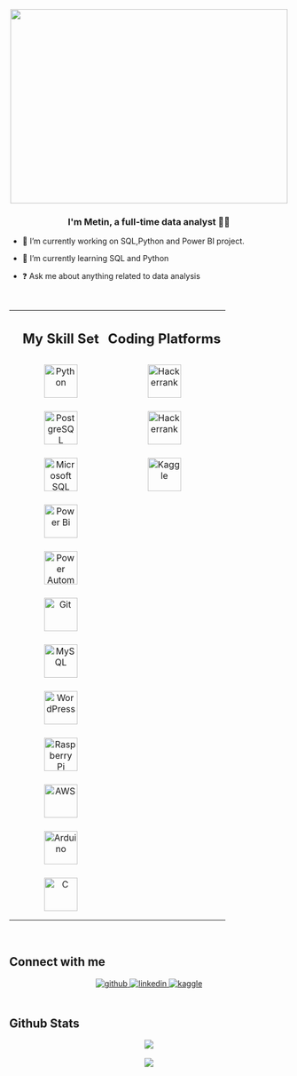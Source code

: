 <div align="center">
<img src="https://media0.giphy.com/media/LgBmxYkVzvy9O/giphy.gif?cid=ecf05e4717zgkjqrgdocikmh5zm0cxs2spqq3yh0frdggz6v&ep=v1_gifs_search&rid=giphy.gif&ct=g" align="center" height="350" width="500" />
</div>  
  

### <div align="center">I'm Metin, a full-time data analyst 👨‍💻</div>  
  

- 🔭 I’m currently working on SQL,Python and Power BI project. 
  

- 🌱 I’m currently learning SQL and Python  
  

- ❓ Ask me about anything related to data analysis  
  

<br/>  




<table><tr><td valign="top"">
  


</td><td valign="top">

## <div align="center"> My Skill Set </div>  

<div align="center">  <a href="https://www.python.org/" target="_blank"><img style="margin: 12px" src="https://profilinator.rishav.dev/skills-assets/python-original.svg" alt="Python" height="60" /> </a> </div>   
<div align="center"><a href="https://www.postgresql.org/" target="_blank"><img style="margin: 12px" src="https://profilinator.rishav.dev/skills-assets/postgresql-original-wordmark.svg" alt="PostgreSQL" height="60" /></a> </div>  
<div align="center"><a href="https://www.microsoft.com/en-us/sql-server" target="_blank"><img style="margin: 12px" src="https://camo.githubusercontent.com/42dfd0950d93092d82d677877fe87d5bab1e2acccc1110bf0f9dd755988ccb7e/68747470733a2f2f7777772e7376677265706f2e636f6d2f73686f772f3330333232392f6d6963726f736f66742d73716c2d7365727665722d6c6f676f2e737667" alt="Microsoft SQL" height="60" /></a> </div>  
<div align="center"><a href="https://powerbi.microsoft.com/en-us/" target="_blank"><img style="margin: 12px" src="https://profilinator.rishav.dev/skills-assets/powerbi.png" alt="Power Bi" height="60" /></a> </div>  
<div align="center"><a href="https://powerautomate.microsoft.com/en-us/" target="_blank"><img style="margin: 12px" src="https://cdn.techcommunity.microsoft.com/assets/PowerPlatform/xuPlE1EJ_400x400.png" alt="Power Automate" height="60" /></a>  </div>  

<div align="center"><a href="https://github.com/" target="_blank"><img style="margin: 12px" src="https://profilinator.rishav.dev/skills-assets/git-scm-icon.svg" alt="Git" height="60" /></a>  </div>  
<div align="center"><a href="https://www.mysql.com/" target="_blank"><img style="margin: 12px" src="https://profilinator.rishav.dev/skills-assets/mysql-original-wordmark.svg" alt="MySQL" height="60" /></a>  </div>  
<div align="center"><a href="https://wordpress.com/" target="_blank"><img style="margin: 12px" src="https://profilinator.rishav.dev/skills-assets/wordpress.png" alt="WordPress" height="60" /></a> </div>   
<div align="center"><a href="https://www.raspberrypi.org/" target="_blank"><img style="margin: 12px" src="https://profilinator.rishav.dev/skills-assets/raspberrypi.png" alt="Raspberry Pi" height="60" /></a></div>    
<div align="center"><a href="https://aws.amazon.com/" target="_blank"><img style="margin: 12px" src="https://profilinator.rishav.dev/skills-assets/amazonwebservices-original-wordmark.svg" alt="AWS" height="60" /></a> </div>   
<div align="center"><a href="https://www.arduino.cc/" target="_blank"><img style="margin: 12px" src="https://profilinator.rishav.dev/skills-assets/arduino.png" alt="Arduino" height="60" /></a></div>    
<div align="center"><a href="https://www.cprogramming.com/" target="_blank"><img style="margin: 12px" src="https://profilinator.rishav.dev/skills-assets/c-original.svg" alt="C" height="60" /></a> </div>   


</td><td valign="top">

## Coding Platforms
<div align="center">  
<div align="center"><a href="https://www.hackerrank.com/metincan_ayar" target="_blank"><img style="margin: 12px" src="https://cdn.worldvectorlogo.com/logos/hackerrank.svg" alt="Hackerrank" height="60" /></a> </div> 
<div align="center"><a href="https://academy.patika.dev/tr/certificates/00db69b1" target="_blank"><img style="margin: 12px" src="https://global-uploads.webflow.com/6097e0eca1e87557da031fef/609859a191abe5d64b17fed3_Patika%20logo.png" alt="Hackerrank" height="60" /></a>  
</div>
<div align="center"><a href="https://www.kaggle.com/metincan" target="_blank"><img style="margin: 12px" src="https://cdn4.iconfinder.com/data/icons/logos-and-brands/512/189_Kaggle_logo_logos-512.png" alt="Kaggle" height="60" /></a> </div> 

</td></tr></table>  

<br/>  


## Connect with me  
<div align="center">
<a href="https://github.com/https://github.com/metincanayar" target="_blank">
<img src=https://img.shields.io/badge/github-%2324292e.svg?&style=for-the-badge&logo=github&logoColor=white alt=github style="margin-bottom: 5px;" />
</a>
<a href="https://linkedin.com/in/mcan-ayar" target="_blank">
<img src=https://img.shields.io/badge/linkedin-%231E77B5.svg?&style=for-the-badge&logo=linkedin&logoColor=white alt=linkedin style="margin-bottom: 5px;" />
</a>
<a href="https://www.kaggle.com/metincan" target="_blank">
<img src=https://img.shields.io/badge/kaggle-%2344BAE8.svg?&style=for-the-badge&logo=kaggle&logoColor=white alt=kaggle style="margin-bottom: 5px;" />
</a>  
</div>  
  

<br/>  


## Github Stats  
<div align="center"><img src="https://github-readme-stats.vercel.app/api?username=metincanayar&show_icons=true&count_private=true&hide_border=true" align="center" /></div>  

<br/>  

<div align="center">
<img src="https://komarev.com/ghpvc/?username=metincanayar&&style=flat-square" align="center" />
</div>  
  

<br/>  

<div align="center"></div>
<br />
